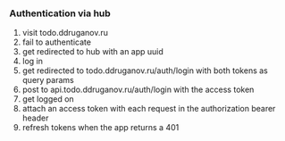 ### Authentication via hub

1. visit todo.ddruganov.ru
2. fail to authenticate
3. get redirected to hub with an app uuid
4. log in
5. get redirected to todo.ddruganov.ru/auth/login with both tokens as query params
6. post to api.todo.ddruganov.ru/auth/login with the access token
7. get logged on
8. attach an access token with each request in the authorization bearer header
9. refresh tokens when the app returns a 401
